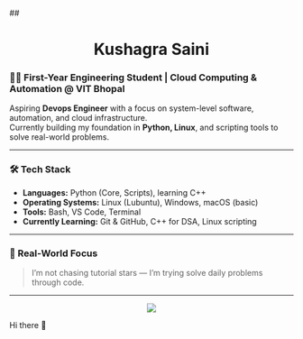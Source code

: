 ##<h1 align="center">Kushagra Saini</h1>

### 👨‍🎓 First-Year Engineering Student | Cloud Computing & Automation @ VIT Bhopal

Aspiring **Devops Engineer** with a focus on system-level software, automation, and cloud infrastructure.  
Currently building my foundation in **Python, Linux**, and scripting tools to solve real-world problems.

---

### 🛠️ Tech Stack

- **Languages:** Python (Core, Scripts), learning C++
- **Operating Systems:** Linux (Lubuntu), Windows, macOS (basic)
- **Tools:** Bash, VS Code, Terminal
- **Currently Learning:** Git & GitHub, C++ for DSA, Linux scripting

---

### 🧪 Real-World Focus

> I’m not chasing tutorial stars — I’m trying solve daily problems through code.

---

<p align="center">
  <img src="https://github-readme-stats.vercel.app/api?username=KushagraCloud&show_icons=true&theme=radical" />
</p>
 Hi there 👋

<!--
**KushagraCloud/KushagraCloud** is a ✨ _special_ ✨ repository because its `README.md` (this file) appears on your GitHub profile.

Here are some ideas to get you started:

- 🔭 I’m currently working on ...
- 🌱 I’m currently learning ...
- 👯 I’m looking to collaborate on ...
- 🤔 I’m looking for help with ...
- 💬 Ask me about ...
- 📫 How to reach me: ...
- 😄 Pronouns: ...
- ⚡ Fun fact: ...
-->
